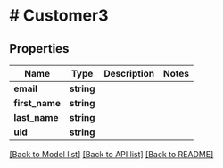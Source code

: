 # # Customer3

## Properties

Name | Type | Description | Notes
------------ | ------------- | ------------- | -------------
**email** | **string** |  |
**first_name** | **string** |  |
**last_name** | **string** |  |
**uid** | **string** |  |

[[Back to Model list]](../../README.md#models) [[Back to API list]](../../README.md#endpoints) [[Back to README]](../../README.md)
